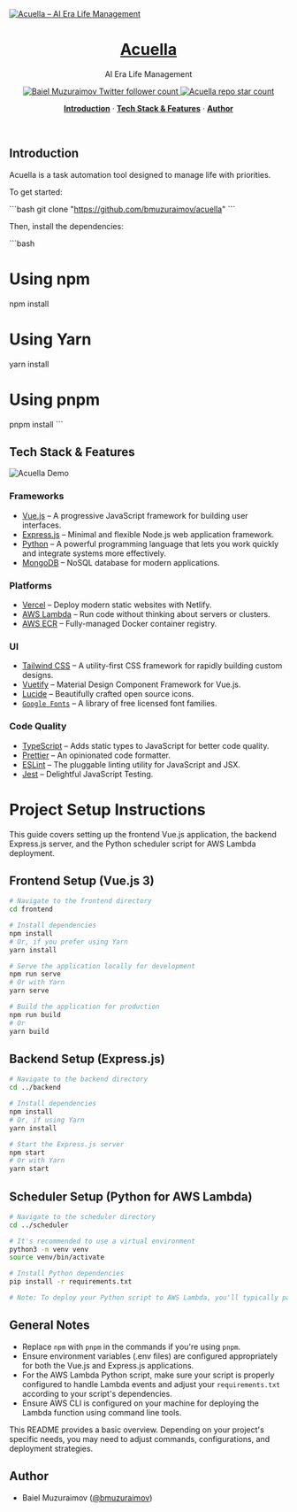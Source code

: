 <a href="https://www.acuella.com">
  <img alt="Acuella – AI Era Life Management" src="https://www.acuella.com/assets/logo.png">
  <h1 align="center">Acuella</h1>
</a>

<p align="center">
  AI Era Life Management
</p>

<p align="center">
  <a href="https://twitter.com/BMuzuraimov">
    <img src="https://img.shields.io/twitter/follow/BMuzuraimov?style=flat&label=BMuzuraimov&logo=twitter&color=0bf&logoColor=fff" alt="Baiel Muzuraimov Twitter follower count" />
  </a>
  <a href="https://github.com/bmuzuraimov/acuella">
    <img src="https://img.shields.io/github/stars/bmuzuraimov/acuella?label=bmuzuraimov%2FAcuella" alt="Acuella repo star count" />
  </a>
</p>

<p align="center">
  <a href="#introduction"><strong>Introduction</strong></a> ·
  <a href="#tech-stack--features"><strong>Tech Stack & Features</strong></a> ·
  <a href="#author"><strong>Author</strong></a>
</p>
<br/>

## Introduction

Acuella is a task automation tool designed to manage life with priorities.

To get started:

\```bash
git clone "https://github.com/bmuzuraimov/acuella"
\```

Then, install the dependencies:

\```bash
# Using npm
npm install

# Using Yarn
yarn install

# Using pnpm
pnpm install
\```

## Tech Stack & Features

![Acuella Demo](https://www.acuella.com/assets/demo.gif)

### Frameworks

- [Vue.js](https://vuejs.org/) – A progressive JavaScript framework for building user interfaces.
- [Express.js](https://expressjs.com/) – Minimal and flexible Node.js web application framework.
- [Python](https://python.org/) – A powerful programming language that lets you work quickly and integrate systems more effectively.
- [MongoDB](https://www.mongodb.com/) – NoSQL database for modern applications.

### Platforms

- [Vercel](https://vercel.com/) – Deploy modern static websites with Netlify.
- [AWS Lambda](https://aws.amazon.com/lambda/) – Run code without thinking about servers or clusters.
- [AWS ECR](https://aws.amazon.com/ecr/) – Fully-managed Docker container registry.

### UI

- [Tailwind CSS](https://tailwindcss.com/) – A utility-first CSS framework for rapidly building custom designs.
- [Vuetify](https://vuetifyjs.com/) – Material Design Component Framework for Vue.js.
- [Lucide](https://lucide.dev/) – Beautifully crafted open source icons.
- [`Google Fonts`](https://fonts.google.com/) – A library of free licensed font families.

### Code Quality

- [TypeScript](https://www.typescriptlang.org/) – Adds static types to JavaScript for better code quality.
- [Prettier](https://prettier.io/) – An opinionated code formatter.
- [ESLint](https://eslint.org/) – The pluggable linting utility for JavaScript and JSX.
- [Jest](https://jestjs.io/) – Delightful JavaScript Testing.

# Project Setup Instructions

This guide covers setting up the frontend Vue.js application, the backend Express.js server, and the Python scheduler script for AWS Lambda deployment.

## Frontend Setup (Vue.js 3)

```bash
# Navigate to the frontend directory
cd frontend

# Install dependencies
npm install
# Or, if you prefer using Yarn
yarn install

# Serve the application locally for development
npm run serve
# Or with Yarn
yarn serve

# Build the application for production
npm run build
# Or
yarn build
```

## Backend Setup (Express.js)

```bash
# Navigate to the backend directory
cd ../backend

# Install dependencies
npm install
# Or, if using Yarn
yarn install

# Start the Express.js server
npm start
# Or with Yarn
yarn start
```

## Scheduler Setup (Python for AWS Lambda)

```bash
# Navigate to the scheduler directory
cd ../scheduler

# It's recommended to use a virtual environment
python3 -m venv venv
source venv/bin/activate

# Install Python dependencies
pip install -r requirements.txt

# Note: To deploy your Python script to AWS Lambda, you'll typically package your application and dependencies into a ZIP file and upload it to AWS Lambda.
```

## General Notes

- Replace `npm` with `pnpm` in the commands if you're using `pnpm`.
- Ensure environment variables (.env files) are configured appropriately for both the Vue.js and Express.js applications.
- For the AWS Lambda Python script, make sure your script is properly configured to handle Lambda events and adjust your `requirements.txt` according to your script's dependencies.
- Ensure AWS CLI is configured on your machine for deploying the Lambda function using command line tools.

This README provides a basic overview. Depending on your project's specific needs, you may need to adjust commands, configurations, and deployment strategies.

## Author

- Baiel Muzuraimov ([@bmuzuraimov](https://twitter.com/BMuzuraimov))